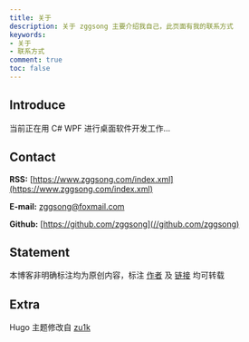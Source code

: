 ```yaml
---
title: 关于
description: 关于 zggsong 主要介绍我自己，此页面有我的联系方式
keywords:
- 关于
- 联系方式
comment: true
toc: false
---
```


## Introduce

当前正在用 C# WPF 进行桌面软件开发工作...

## Contact

__RSS:__ [https://www.zggsong.com/index.xml](https://www.zggsong.com/index.xml)

__E-mail:__ [zggsong@foxmail.com](mailto:zggsong@foxmail.com)

__Github:__ [https://github.com/zggsong](//github.com/zggsong)

## Statement

本博客非明确标注均为原创内容，标注 [作者](//www.zggsong.com) 及 [链接](//www.zggsong.com) 均可转载

## Extra

Hugo 主题修改自 [zu1k](https://zu1k.com/)